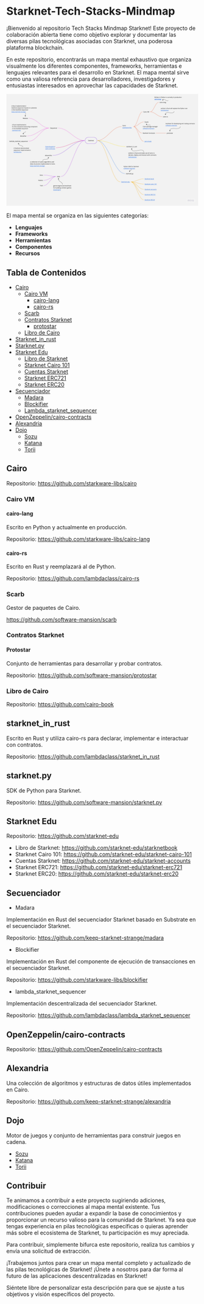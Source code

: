 # Starknet-Tech-Stacks-Mindmap
¡Bienvenido al repositorio Tech Stacks Mindmap Starknet! Este proyecto de colaboración abierta tiene como objetivo explorar y documentar las diversas pilas tecnológicas asociadas con Starknet, una poderosa plataforma blockchain.

En este repositorio, encontrarás un mapa mental exhaustivo que organiza visualmente los diferentes componentes, frameworks, herramientas e lenguajes relevantes para el desarrollo en Starknet. El mapa mental sirve como una valiosa referencia para desarrolladores, investigadores y entusiastas interesados en aprovechar las capacidades de Starknet.

![alt text](./images/Starknet.jpg)

El mapa mental se organiza en las siguientes categorías:

- **Lenguajes**
- **Frameworks**
- **Herramientas**
- **Componentes**
- **Recursos**

## Tabla de Contenidos

- [Cairo](#cairo)
  - [Cairo VM](#cairo-vm)
    - [cairo-lang](#cairo-lang)
    - [cairo-rs](#cairo-rs)
  - [Scarb](#scarb)
  - [Contratos Starknet](#contratos-starknet)
    - [protostar](#protostar)
  - [Libro de Cairo](#libro-de-cairo)
- [Starknet_in_rust](#starknet-in-rust)
- [Starknet.py](#starknetpy)
- [Starknet Edu](#starknet-edu)
  - [Libro de Starknet](#libro-de-starknet)
  - [Starknet Cairo 101](#starknet-cairo-101)
  - [Cuentas Starknet](#cuentas-starknet)
  - [Starknet ERC721](#starknet-erc721)
  - [Starknet ERC20](#starknet-erc20)
- [Secuenciador](#secuenciador)
  - [Madara](#madara)
  - [Blockifier](#blockifier)
  - [Lambda_starknet_sequencer](#lambda_starknet_sequencer)
- [OpenZeppelin/cairo-contracts](#openzeppelincairo-contracts)
- [Alexandria](#alexandria)
- [Dojo](#dojo)
  - [Sozu](#sozu)
  - [Katana](#katana)
  - [Torii](#torii)

## Cairo

Repositorio:
https://github.com/starkware-libs/cairo

### Cairo VM

#### cairo-lang

Escrito en Python y actualmente en producción.

Repositorio:
https://github.com/starkware-libs/cairo-lang

#### cairo-rs

Escrito en Rust y reemplazará al de Python.

Repositorio:
https://github.com/lambdaclass/cairo-rs

### Scarb

Gestor de paquetes de Cairo.

https://github.com/software-mansion/scarb

### Contratos Starknet

#### Protostar

Conjunto de herramientas para desarrollar y probar contratos.

Repositorio:
https://github.com/software-mansion/protostar

### Libro de Cairo

Repositorio:
https://github.com/cairo-book

## starknet_in_rust

Escrito en Rust y utiliza cairo-rs para declarar, implementar e interactuar con contratos.

Repositorio:
https://github.com/lambdaclass/starknet_in_rust

## starknet.py

SDK de Python para Starknet.

Repositorio:
https://github.com/software-mansion/starknet.py

## Starknet Edu

Repositorio:
https://github.com/starknet-edu

- Libro de Starknet: https://github.com/starknet-edu/starknetbook
- Starknet Cairo 101: https://github.com/starknet-edu/starknet-cairo-101
- Cuentas Starknet: https://github.com/starknet-edu/starknet-accounts
- Starknet ERC721: https://github.com/starknet-edu/starknet-erc721
- Starknet ERC20: https://github.com/starknet-edu/starknet-erc20

## Secuenciador

- Madara

Implementación en Rust del secuenciador Starknet basado en Substrate en el secuenciador Starknet.

Repositorio:
https://github.com/keep-starknet-strange/madara

- Blockifier

Implementación en Rust del componente de ejecución de transacciones en el secuenciador Starknet.

Repositorio:
https://github.com/starkware-libs/blockifier

- lambda_starknet_sequencer

Implementación descentralizada del secuenciador Starknet.

Repositorio:
https://github.com/lambdaclass/lambda_starknet_sequencer

## OpenZeppelin/cairo-contracts

Repositorio:
https://github.com/OpenZeppelin/cairo-contracts

## Alexandria

Una colección de algoritmos y estructuras de datos útiles implementados en Cairo.

Repositorio:
https://github.com/keep-starknet-strange/alexandria

## Dojo

Motor de juegos y conjunto de herramientas para construir juegos en cadena.

- [Sozu](#sozu)
- [Katana](#katana)
- [Torii](#torii)

## Contribuir

Te animamos a contribuir a este proyecto sugiriendo adiciones, modificaciones o correcciones al mapa mental existente. Tus contribuciones pueden ayudar a expandir la base de conocimientos y proporcionar un recurso valioso para la comunidad de Starknet. Ya sea que tengas experiencia en pilas tecnológicas específicas o quieras aprender más sobre el ecosistema de Starknet, tu participación es muy apreciada.

Para contribuir, simplemente bifurca este repositorio, realiza tus cambios y envía una solicitud de extracción.

¡Trabajemos juntos para crear un mapa mental completo y actualizado de las pilas tecnológicas de Starknet! ¡Únete a nosotros para dar forma al futuro de las aplicaciones descentralizadas en Starknet!

Siéntete libre de personalizar esta descripción para que se ajuste a tus objetivos y visión específicos del proyecto.
